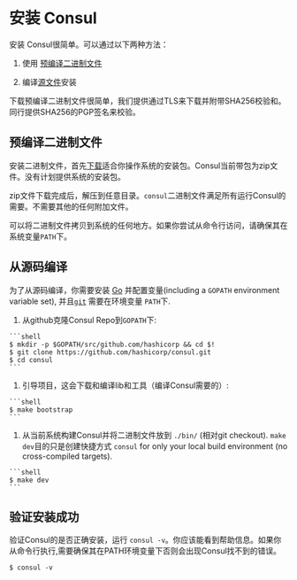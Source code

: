 # 安装 Consul
安装 Consul很简单。可以通过以下两种方法：

1. 使用 [预编译二进制文件](#precompiled-binaries)

2. 编译[源文件](#compiling-from-source)安装

下载预编译二进制文件很简单，我们提供通过TLS来下载并附带SHA256校验和。同行提供SHA256的PGP签名来校验。

## 预编译二进制文件
安装二进制文件，首先[下载](/downloads.html)适合你操作系统的安装包。Consul当前带包为zip文件。没有计划提供系统的安装包。

zip文件下载完成后，解压到任意目录。`consul`二进制文件满足所有运行Consul的需要。不需要其他的任何附加文件。

可以将二进制文件拷贝到系统的任何地方。如果你尝试从命令行访问，请确保其在系统变量`PATH`下。

## 从源码编译
为了从源码编译，你需要安装 [Go](https://golang.org) 并配置变量(including a `GOPATH` environment variable set), 并且[`git`](https://www.git-scm.com/) 需要在环境变量 `PATH`下.

  1. 从github克隆Consul Repo到`GOPATH`下: 

    ```shell
    $ mkdir -p $GOPATH/src/github.com/hashicorp && cd $!
    $ git clone https://github.com/hashicorp/consul.git
    $ cd consul
    ```

  1. 引导项目，这会下载和编译lib和工具（编译Consul需要的）:

    ```shell
    $ make bootstrap
    ```

  1. 从当前系统构建Consul并将二进制文件放到 `./bin/`
  (相对git checkout). `make dev`目的只是创建快捷方式 `consul` for only your local build environment (no cross-compiled
  targets).

    ```shell
    $ make dev
    ```

## 验证安装成功
验证Consul的是否正确安装，运行 `consul -v`。你应该能看到帮助信息。如果你从命令行执行,需要确保其在PATH环境变量下否则会出现Consul找不到的错误。

```shell
$ consul -v
```